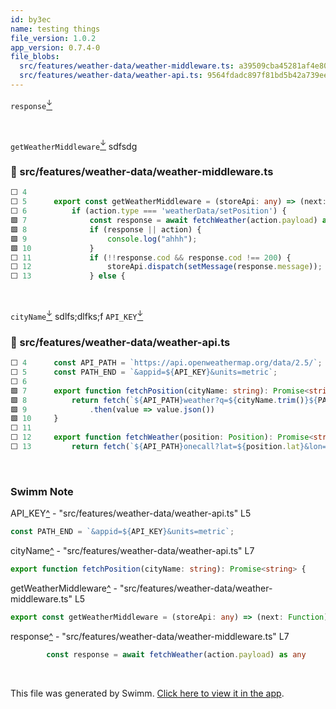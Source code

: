 ```yaml
---
id: by3ec
name: testing things
file_version: 1.0.2
app_version: 0.7.4-0
file_blobs:
  src/features/weather-data/weather-middleware.ts: a39509cba45281af4e80130c91abc6a733b6c967
  src/features/weather-data/weather-api.ts: 9564fdadc897f81bd5b42a739ee00155d7c46e21
---
```


`response`[<sup id="Z1ltc5p">↓</sup>](#f-Z1ltc5p)

<br/>

`getWeatherMiddleware`[<sup id="XDFRU">↓</sup>](#f-XDFRU) sdfsdg
<!-- NOTE-swimm-snippet: the lines below link your snippet to Swimm -->
### 📄 src/features/weather-data/weather-middleware.ts
```typescript
⬜ 4      
⬜ 5      export const getWeatherMiddleware = (storeApi: any) => (next: Function) => async (action: any) => {
⬜ 6          if (action.type === 'weatherData/setPosition') {
🟩 7              const response = await fetchWeather(action.payload) as any
🟩 8              if (response || action) {
🟩 9                  console.log("ahhh");
🟩 10             }
⬜ 11             if (!!response.cod && response.cod !== 200) {
⬜ 12                 storeApi.dispatch(setMessage(response.message));
⬜ 13             } else {
```

<br/>

`cityName`[<sup id="Z1IRqmA">↓</sup>](#f-Z1IRqmA) sdlfs;dlfks;f `API_KEY`[<sup id="Z1cy0lg">↓</sup>](#f-Z1cy0lg)
<!-- NOTE-swimm-snippet: the lines below link your snippet to Swimm -->
### 📄 src/features/weather-data/weather-api.ts
```typescript
⬜ 4      const API_PATH = `https://api.openweathermap.org/data/2.5/`;
⬜ 5      const PATH_END = `&appid=${API_KEY}&units=metric`;
⬜ 6      
🟩 7      export function fetchPosition(cityName: string): Promise<string> {
🟩 8          return fetch(`${API_PATH}weather?q=${cityName.trim()}${PATH_END}`)
🟩 9              .then(value => value.json())
🟩 10     }
⬜ 11     
⬜ 12     export function fetchWeather(position: Position): Promise<string> {
⬜ 13         return fetch(`${API_PATH}onecall?lat=${position.lat}&lon=${position.long}${PATH_END}`)
```

<br/>

<!-- THIS IS AN AUTOGENERATED SECTION. DO NOT EDIT THIS SECTION DIRECTLY -->
### Swimm Note

<span id="f-Z1cy0lg">API_KEY</span>[^](#Z1cy0lg) - "src/features/weather-data/weather-api.ts" L5
```typescript
const PATH_END = `&appid=${API_KEY}&units=metric`;
```

<span id="f-Z1IRqmA">cityName</span>[^](#Z1IRqmA) - "src/features/weather-data/weather-api.ts" L7
```typescript
export function fetchPosition(cityName: string): Promise<string> {
```

<span id="f-XDFRU">getWeatherMiddleware</span>[^](#XDFRU) - "src/features/weather-data/weather-middleware.ts" L5
```typescript
export const getWeatherMiddleware = (storeApi: any) => (next: Function) => async (action: any) => {
```

<span id="f-Z1ltc5p">response</span>[^](#Z1ltc5p) - "src/features/weather-data/weather-middleware.ts" L7
```typescript
        const response = await fetchWeather(action.payload) as any
```

<br/>

This file was generated by Swimm. [Click here to view it in the app](http://localhost:5000/repos/Z2l0aHViJTNBJTNBc3Rva2Utd2VhdGhlciUzQSUzQUFkZGllQ29oZW4=/docs/by3ec).